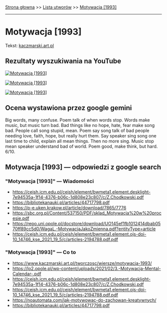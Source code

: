 [Strona głowna](../index.md) >> [Lista utworów](../list.md) >> [Motywacja [1993]](290.md)

---

# Motywacja [1993]

Tekst: [kaczmarski.art.pl](https://www.kaczmarski.art.pl/tworczosc/wiersze/motywacja-1993/)

## Rezultaty wyszukiwania na YouTube

[![Motywacja [1993]](http://img.youtube.com/vi/9rCrwo85fUs/0.jpg)](https://www.youtube.com/watch?v=9rCrwo85fUs "Jacek Kaczmarski - Motywacja - YouTube")

[![Motywacja [1993]](http://img.youtube.com/vi/eHwWV83JiqY/0.jpg)](https://www.youtube.com/watch?v=eHwWV83JiqY "Jacek Kaczmarski - Motywacja - YouTube")

[![Motywacja [1993]](http://img.youtube.com/vi/_bIcLnqxeKY/0.jpg)](https://www.youtube.com/watch?v=_bIcLnqxeKY "Motywacja - Jacek Kaczmarski TEKST - YouTube")

## Ocena wystawiona przez google gemini

Big words, many confuse. Poem talk of when words stop. Words make music, but music turn bad. Bad things like no hope, hate, fear make song bad. People call song stupid, mean. Poem say song talk of bad people needing love, faith, hope, but really hurt them. Say speaker sing song one last time to child, explain all mean things. Then no more sing. Music stop mean speaker understand bad of world. Poem good, make think, but hard. 6/10.


## Motywacja [1993] — odpowiedzi z google search

### "Motywacja [1993]" — Wiadomości

 - <https://cejsh.icm.edu.pl/cejsh/element/bwmeta1.element.desklight-7e94535a-1f14-4376-b06c-1d808e23c807/c/Z.Chodkowski.pdf>
 - <https://bibliotekanauki.pl/articles/44717798.pdf>
 - <https://p-e.uken.krakow.pl/article/download/7865/7776>
 - <https://sbc.org.pl/Content/537150/PDF/sklad_Motywacja%20w%20procesie.pdf>
 - <https://repo.uni.opole.pl/docstore/download/UO145ef1fb1012414dbab0570ff89cc5d0/WagaL.-MotywacjaJakoZmienna.pdf?entityType=article>
 - <https://cejsh.icm.edu.pl/cejsh/element/bwmeta1.element.ojs-doi-10_14746_kse_2021_19_5/c/articles-2194788.pdf.pdf>

### "Motywacja [1993]" — Co to

 - <https://www.kaczmarski.art.pl/tworczosc/wiersze/motywacja-1993/>
 - <https://lo2.opole.pl/wp-content/uploads/2021/02/3.-Motywacja-Mental-Calendar-.pdf>
 - <https://cejsh.icm.edu.pl/cejsh/element/bwmeta1.element.desklight-7e94535a-1f14-4376-b06c-1d808e23c807/c/Z.Chodkowski.pdf>
 - <https://cejsh.icm.edu.pl/cejsh/element/bwmeta1.element.ojs-doi-10_14746_kse_2021_19_5/c/articles-2194788.pdf.pdf>
 - <https://noautomata.com/jak-motywowac-do-zachowan-kreatywnych/>
 - <https://bibliotekanauki.pl/articles/44717798.pdf>

